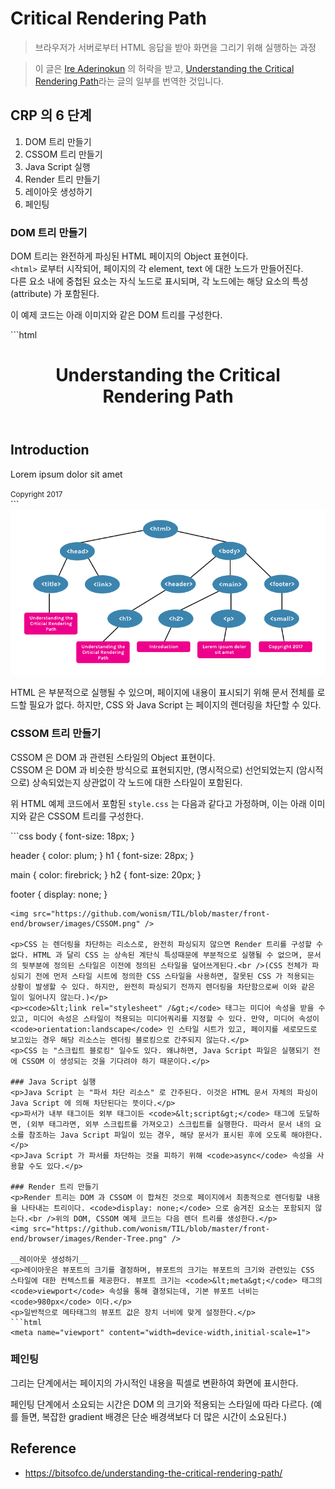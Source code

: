 # Critical Rendering Path
> 브라우저가 서버로부터 HTML 응답을 받아 화면을 그리기 위해 실행하는 과정

> <p>이 글은 <a href="https://ireaderinokun.com/" target="_blank">Ire Aderinokun</a> 의 허락을 받고, <a href="https://bitsofco.de/understanding-the-critical-rendering-path/" target="_blank">Understanding the Critical Rendering Path</a>라는 글의 일부를 번역한 것입니다.</p>

## CRP 의 6 단계
1. DOM 트리 만들기
2. CSSOM 트리 만들기
3. Java Script 실행
4. Render 트리 만들기
5. 레이아웃 생성하기
6. 페인팅

### DOM 트리 만들기
<p>DOM 트리는 완전하게 파싱된 HTML 페이지의 Object 표현이다.<br /><code>&lt;html&gt;</code> 로부터 시작되어, 페이지의 각 element, text 에 대한 노드가 만들어진다.<br /> 다른 요소 내에 중첩된 요소는 자식 노드로 표시되며, 각 노드에는 해당 요소의 특성(attribute) 가 포함된다.</p>
<p>이 예제 코드는 아래 이미지와 같은 DOM 트리를 구성한다.</p>
```html
<html>
<head>
  <title>Understanding the Critical Rendering Path</title>
  <link rel="stylesheet" href="style.css">
</head>
<body>
  <header>
    <h1>Understanding the Critical Rendering Path</h1>
  </header>
  <main>
    <h2>Introduction</h2>
    <p>Lorem ipsum dolor sit amet</p>
  </main>
  <footer>
    <small>Copyright 2017</small>
  </footer>
</body>
</html>
```
<img src="https://github.com/wonism/TIL/blob/master/front-end/browser/images/DOM.png" />
<p>HTML 은 부분적으로 실행될 수 있으며, 페이지에 내용이 표시되기 위해 문서 전체를 로드할 필요가 없다. 하지만, CSS 와 Java Script 는 페이지의 렌더링을 차단할 수 있다.</p>

### CSSOM 트리 만들기
<p>CSSOM 은 DOM 과 관련된 스타일의 Object 표현이다.<br />CSSOM 은 DOM 과 비슷한 방식으로 표현되지만, (명시적으로) 선언되었는지 (암시적으로) 상속되었는지 상관없이 각 노드에 대한 스타일이 포함된다.</p>
<p>위 HTML 예제 코드에서 포함된 <code>style.css</code> 는 다음과 같다고 가정하며, 이는 아래 이미지와 같은 CSSOM 트리를 구성한다.</p>
```css
body { font-size: 18px; }

header { color: plum; }
h1 { font-size: 28px; }

main { color: firebrick; }
h2 { font-size: 20px; }

footer { display: none; }
```
<img src="https://github.com/wonism/TIL/blob/master/front-end/browser/images/CSSOM.png" />

<p>CSS 는 렌더링을 차단하는 리소스로, 완전히 파싱되지 않으면 Render 트리를 구성할 수 없다. HTML 과 달리 CSS 는 상속된 계단식 특성때문에 부분적으로 실행될 수 없으며, 문서의 뒷부분에 정의된 스타일은 이전에 정의된 스타일을 덮어쓰게된다.<br />(CSS 전체가 파싱되기 전에 먼저 스타일 시트에 정의한 CSS 스타일을 사용하면, 잘못된 CSS 가 적용되는 상황이 발생할 수 있다. 하지만, 완전히 파싱되기 전까지 렌더링을 차단함으로써 이와 같은 일이 일어나지 않는다.)</p>
<p><code>&lt;link rel="stylesheet" /&gt;</code> 태그는 미디어 속성을 받을 수 있고, 미디어 속성은 스타일이 적용되는 미디어쿼리를 지정할 수 있다. 만약, 미디어 속성이 <code>orientation:landscape</code> 인 스타일 시트가 있고, 페이지를 세로모드로 보고있는 경우 해당 리소스는 렌더링 블로킹으로 간주되지 않는다.</p>
<p>CSS 는 "스크립트 블로킹" 일수도 있다. 왜냐하면, Java Script 파일은 실행되기 전에 CSSOM 이 생성되는 것을 기다려야 하기 때문이다.</p>

### Java Script 실행
<p>Java Script 는 "파서 차단 리소스" 로 간주된다. 이것은 HTML 문서 자체의 파싱이 Java Script 에 의해 차단된다는 뜻이다.</p>
<p>파서가 내부 태그이든 외부 태그이든 <code>&lt;script&gt;</code> 태그에 도달하면, (외부 태그라면, 외부 스크립트를 가져오고) 스크립트를 실행한다. 따라서 문서 내의 요소를 참조하는 Java Script 파일이 있는 경우, 해당 문서가 표시된 후에 오도록 해야한다.</p>
<p>Java Script 가 파서를 차단하는 것을 피하기 위해 <code>async</code> 속성을 사용할 수도 있다.</p>

### Render 트리 만들기
<p>Render 트리는 DOM 과 CSSOM 이 합쳐진 것으로 페이지에서 최종적으로 렌더링할 내용을 나타내는 트리이다. <code>display: none;</code> 으로 숨겨진 요소는 포함되지 않는다.<br />위의 DOM, CSSOM 예제 코드는 다음 렌더 트리를 생성한다.</p>
<img src="https://github.com/wonism/TIL/blob/master/front-end/browser/images/Render-Tree.png" />

__레이아웃 생성하기__
<p>레이아웃은 뷰포트의 크기를 결정하며, 뷰포트의 크기는 뷰포트의 크기와 관련있는 CSS 스타일에 대한 컨텍스트를 제공한다. 뷰포트 크기는 <code>&lt;meta&gt;</code> 태그의 <code>viewport</code> 속성을 통해 결정되는데, 기본 뷰포트 너비는 <code>980px</code> 이다.</p>
<p>일반적으로 메타태그의 뷰포트 값은 장치 너비에 맞게 설정한다.</p>
```html
<meta name="viewport" content="width=device-width,initial-scale=1">
```

### 페인팅
<p>그리는 단계에서는 페이지의 가시적인 내용을 픽셀로 변환하여 화면에 표시한다.</p>
<p>페인팅 단계에서 소요되는 시간은 DOM 의 크기와 적용되는 스타일에 따라 다르다. (예를 들면, 복잡한 gradient 배경은 단순 배경색보다 더 많은 시간이 소요된다.)</p>

## Reference
- https://bitsofco.de/understanding-the-critical-rendering-path/


